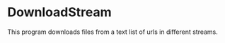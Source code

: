 DownloadStream
==============
This program downloads files from a text list of urls in different streams.
